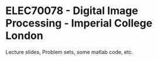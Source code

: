 # ELEC70078 - Digital Image Processing - Imperial College London

Lecture slides, Problem sets, some matlab code, etc.
